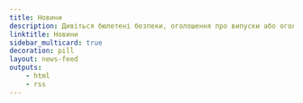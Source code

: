 ```yaml
---
title: Новини
description: Дивіться бюлетені безпеки, оголошення про випуски або оголошення про підтримку, щоб бути в курсі останніх подій.
linktitle: Новини
sidebar_multicard: true
decoration: pill
layout: news-feed
outputs:
    - html
    - rss
---
```

